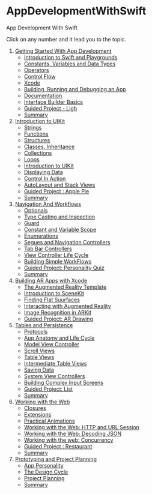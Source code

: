# AppDevelopmentWithSwift

App Development With Swift

Click on any number and it lead you to the topic.

1. [Getting Started With App Development]()
   * [Introduction to Swift and Playgrounds]()
   * [Constants, Variables and Data Types]()
   * [Operators]()
   * [Control Flow]()
   * [Xcode]()
   * [Building, Running and Debugging an App]()
   * [Documentation]()
   * [Interface Builder Basics]()
   * [Guided Project - Ligh]()
   * [Summary]()
2. [Introduction to UIKit]()
   * [Strings](https://github.com/c4arl0s/Swift#string--menu)
   * [Functions](https://github.com/c4arl0s/Swift#functions)
   * [Structures](https://github.com/c4arl0s/Swift#structures--menu)
   * [Classes, Inheritance](https://github.com/c4arl0s/Swift#classes-and-inheritance--menu)
   * [Collections](https://github.com/c4arl0s/Swift#collections--menu)
   * [Loops](https://github.com/c4arl0s/Swift#loops)
   * [Introduction to UIKit](https://github.com/c4arl0s/IntroductionToUIKit)
   * [Displaying Data]()
   * [Control In Action]()
   * [AutoLayout and Stack Views](https://github.com/c4arl0s/AutoLayoutsAndStackViews)
   * [Guided Project : Apple Pie](https://github.com/c4arl0s/ApplePieApp)
   * [Summary]()
3. [Navigation And Workflows](https://github.com/c4arl0s/NavigationAndWorkflows)
   * [Optionals](https://github.com/c4arl0s/Optionals)
   * [Type Casting and Inspection](https://github.com/c4arl0s/TypeCastingAndInspection)
   * [Guard](https://github.com/c4arl0s/Guard)
   * [Constant and Variable Scope](https://github.com/c4arl0s/ConstantAndVariableScope)
   * [Enumerations](https://github.com/c4arl0s/Enumerations)
   * [Segues and Navigation Controllers](https://github.com/c4arl0s/SeguesAndNavigationControllers)
   * [Tab Bar Controllers](https://github.com/c4arl0s/TabBarControllers)
   * [View Controller Life Cycle](https://github.com/c4arl0s/ViewControllerLifeCycle)
   * [Building Simple WorkFlows](https://github.com/c4arl0s/BuildingSimpleWorkflows)
   * [Guided Project: Personality Quiz](https://github.com/c4arl0s/PersonalityQuiz)
   * [Summary]()
4. [Building AR Apps with Xcode]()
   * [The Augmented Reality Template]()
   * [Introduction to SceneKit]()
   * [Finding Flat Suurfaces]()
   * [Interacting with Augmented Reality]()
   * [Image Recognition in ARKit]()
   * [Guided Project: AR Drawing]()
5. [Tables and Persistence]()
   * [Protocols](https://github.com/c4arl0s/Protocols)
   * [App Anatomy and Life Cycle](https://github.com/c4arl0s/AppAnatomyAndLifeCycle)
   * [Model View Controller](https://github.com/c4arl0s/Model_View_Controller)
   * [Scroll Views](https://github.com/c4arl0s/ScrollViews)
   * [Table Views]()
   * [Intermediate Table Views]()
   * [Saving Data]()
   * [System View Controllers](https://github.com/c4arl0s/SystemViewControllers)
   * [Building Complex Input Screens](https://github.com/c4arl0s/BuildingComplexInputScreens)
   * [Guided Project: List](https://github.com/c4arl0s/ToDoListApp)
   * [Summary]()
6. [Working with the Web]()
   * [Closures](https://github.com/c4arl0s/Closures)
   * [Extensions]()
   * [Practical Animations]()
   * [Working with the Web: HTTP and URL Session](https://github.com/c4arl0s/WorkingWithTheWebHTTPandURLSession)
   * [Working with the Web: Decoding JSON](https://github.com/c4arl0s/WorkingWithTheWebDecodingJSON)
   * [Working with the web: Concurrency](https://github.com/c4arl0s/WorkingWithTheWebConcurrency)
   * [Guided Project : Restaurant](https://github.com/c4arl0s/RestaurantApp)
   * [Summary]()
7. [Prototyping and Project Planning]()
   * [App Personality]()
   * [The Design Cycle]()
   * [Project Planning]()
   * [Summary]()

